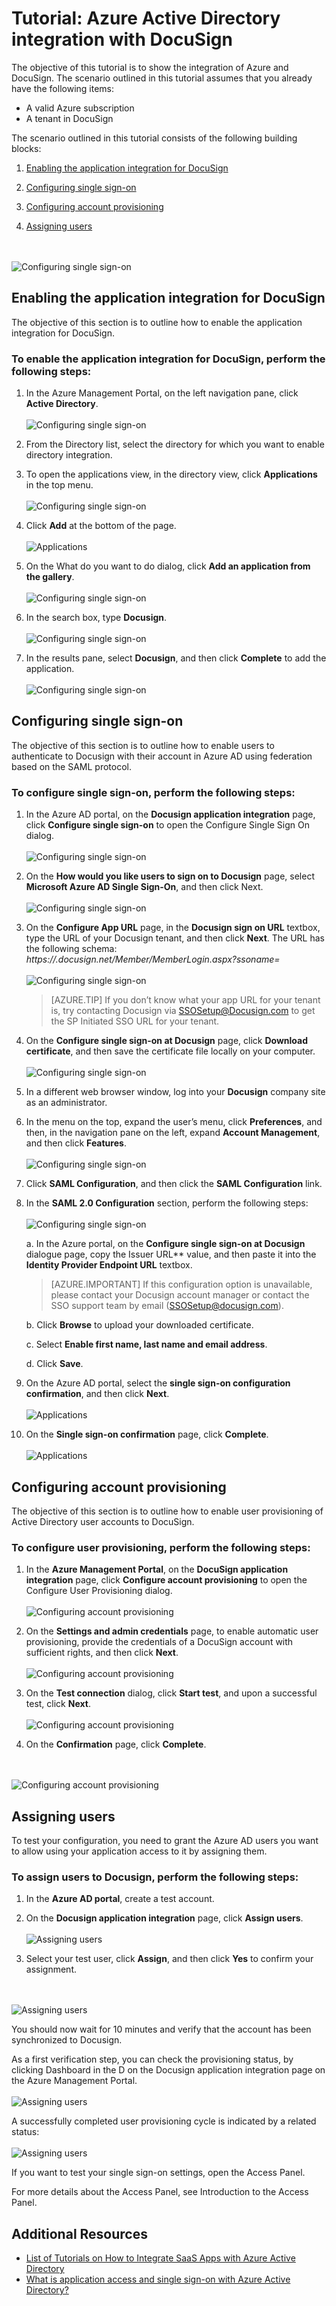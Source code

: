 <properties
	pageTitle="Tutorial: Azure Active Directory integration with DocuSign | Microsoft Azure"
	description="Learn how to configure single sign-on between Azure Active Directory and DocuSign."
	services="active-directory"
	documentationCenter=""
	authors="jeevansd"
	manager="stevenpo"
	editor=""/>

<tags
	ms.service="active-directory"
	ms.workload="identity"
	ms.tgt_pltfrm="na"
	ms.devlang="na"
	ms.topic="article"
	ms.date="12/18/2015"
	ms.author="jeedes"/>


# Tutorial: Azure Active Directory integration with DocuSign

The objective of this tutorial is to show the integration of Azure and DocuSign.
The scenario outlined in this tutorial assumes that you already have the following items:

- A valid Azure subscription
- A tenant in DocuSign



The scenario outlined in this tutorial consists of the following building blocks:

1. [Enabling the application integration for DocuSign](#enabling-the-application-integration-for-docusign) 


2. [Configuring single sign-on](#configuring-single-sign-on) 


3. [Configuring account provisioning](#configuring-account-provisioning) 


4. [Assigning users](#assigning-users) 




<br><br>![Configuring single sign-on ][0]<br>


 

## Enabling the application integration for DocuSign

The objective of this section is to outline how to enable the application integration for DocuSign.

### To enable the application integration for DocuSign, perform the following steps:

1. In the Azure Management Portal, on the left navigation pane, click **Active Directory**.
<br><br>![Configuring single sign-on ][1]<br>

2. From the Directory list, select the directory for which you want to enable directory integration.

3. To open the applications view, in the directory view, click **Applications** in the top menu.
<br><br>![Configuring single sign-on ][2]<br>

4. Click **Add** at the bottom of the page.
<br><br>![Applications][3]<br>

5. On the What do you want to do dialog, click **Add an application from the gallery**.
<br><br>![Configuring single sign-on ][4]<br>


6. In the search box, type **Docusign**.
<br><br>![Configuring single sign-on ][5]<br>

7. In the results pane, select **Docusign**, and then click **Complete** to add the application.
<br><br>![Configuring single sign-on ][6]<br>




## Configuring single sign-on

The objective of this section is to outline how to enable users to authenticate to Docusign with their account in Azure AD using federation based on the SAML protocol.


### To configure single sign-on, perform the following steps:

1. In the Azure AD portal, on the **Docusign application integration** page, click **Configure single sign-on** to open the Configure Single Sign On dialog.
<br><br>![Configuring single sign-on ][7]<br>

2. On the **How would you like users to sign on to Docusign** page, select **Microsoft Azure AD Single Sign-On**, and then click Next.
<br><br>![Configuring single sign-on ][8]<br>

3. On the **Configure App URL** page, in the **Docusign sign on URL** textbox, type the URL of your Docusign tenant, and then click **Next**. 
The URL has the following schema: *https://<yourcompanyname>.docusign.net/Member/MemberLogin.aspx?ssoname=<yourSSOInstanceName>*
<br><br>![Configuring single sign-on ][9]<br>


    > [AZURE.TIP] If you don’t know what your app URL for your tenant is, try contacting Docusign via SSOSetup@Docusign.com to get the SP Initiated SSO URL for your tenant.
 

4. On the **Configure single sign-on at Docusign** page, click **Download certificate**, and then save the certificate file locally on your computer.
<br><br>![Configuring single sign-on ][10]<br>


5. In a different web browser window, log into your **Docusign** company site as an administrator.


6. In the menu on the top, expand the user’s menu, click **Preferences**, and then, in the navigation pane on the left, expand **Account Management**, and then click **Features**.
<br><br>![Configuring single sign-on ][11]<br>

7. Click **SAML Configuration**, and then click the **SAML Configuration** link.



8. In the **SAML 2.0 Configuration** section, perform the following steps:
<br><br>![Configuring single sign-on ][13]<br>


    a. In the Azure portal, on the **Configure single sign-on at Docusign** dialogue page, copy the Issuer URL** value, and then paste it into the **Identity Provider Endpoint URL** textbox.

    > [AZURE.IMPORTANT] If this configuration option is unavailable, please contact your Docusign account manager or contact the SSO support team by email ([SSOSetup@docusign.com](mailto:SSOSetup@docusign.com)).
 
    b. Click **Browse** to upload your downloaded certificate.


    c. Select **Enable first name, last name and email address**.


    d. Click **Save**.


9. On the Azure AD portal, select the **single sign-on configuration confirmation**, and then click **Next**.
<br><br>![Applications][14]<br>

10. On the **Single sign-on confirmation** page, click **Complete**.
<br><br>![Applications][15]<br>


 

## Configuring account provisioning

The objective of this section is to outline how to enable user provisioning of Active Directory user accounts to DocuSign.

### To configure user provisioning, perform the following steps:

1. In the **Azure Management Portal**, on the **DocuSign application integration** page, click **Configure account provisioning** to open the Configure User Provisioning dialog.
<br><br>![Configuring account provisioning][30]<br>
 

2. On the **Settings and admin credentials** page, to enable automatic user provisioning, provide the credentials of a DocuSign account with sufficient rights, and then click **Next**. 
<br><br>![Configuring account provisioning][31]<br>

3. On the **Test connection** dialog, click **Start test**, and upon a successful test, click **Next**.
<br><br>![Configuring account provisioning][32]<br>

3. On the **Confirmation** page, click **Complete**.

<br><br>![Configuring account provisioning][33]<br>
 

## Assigning users

To test your configuration, you need to grant the Azure AD users you want to allow using your application access to it by assigning them.

### To assign users to Docusign, perform the following steps:

1. In the **Azure AD portal**, create a test account.

2. On the **Docusign application integration** page, click **Assign users**.
<br><br>![Assigning users][40]<br>
 

3. Select your test user, click **Assign**, and then click **Yes** to confirm your assignment.

<br><br>![Assigning users][41]<br>


You should now wait for 10 minutes and verify that the account has been synchronized to Docusign.

As a first verification step, you can check the provisioning status, by clicking Dashboard in the D on the Docusign application integration page on the Azure Management Portal.
<br><br>![Assigning users][42]<br>

A successfully completed user provisioning cycle is indicated by a related status:
<br><br>![Assigning users][43]<br>


If you want to test your single sign-on settings, open the Access Panel.

For more details about the Access Panel, see Introduction to the Access Panel.





## Additional Resources

* [List of Tutorials on How to Integrate SaaS Apps with Azure Active Directory](active-directory-saas-tutorial-list.md)
* [What is application access and single sign-on with Azure Active Directory?](active-directory-appssoaccess-whatis.md)

<!--Image references-->

[0]: ./media/active-directory-saas-docussign-tutorial/tutorial_docusign_00.png
[1]: ./media/active-directory-saas-docussign-tutorial/tutorial_general_01.png
[2]: ./media/active-directory-saas-docussign-tutorial/tutorial_general_02.png
[3]: ./media/active-directory-saas-docussign-tutorial/tutorial_general_03.png
[4]: ./media/active-directory-saas-docussign-tutorial/tutorial_general_04.png
[5]: ./media/active-directory-saas-docussign-tutorial/tutorial_docusign_01.png
[6]: ./media/active-directory-saas-docussign-tutorial/tutorial_docusign_02.png
[7]: ./media/active-directory-saas-docussign-tutorial/tutorial_docusign_03.png
[8]: ./media/active-directory-saas-docussign-tutorial/tutorial_docusign_04.png
[9]: ./media/active-directory-saas-docussign-tutorial/tutorial_docusign_05.png
[10]: ./media/active-directory-saas-docussign-tutorial/tutorial_docusign_06.png
[11]: ./media/active-directory-saas-docussign-tutorial/tutorial_docusign_07.png

[13]: ./media/active-directory-saas-docussign-tutorial/tutorial_docusign_09.png
[14]: ./media/active-directory-saas-docussign-tutorial/tutorial_docusign_10.png
[15]: ./media/active-directory-saas-docussign-tutorial/tutorial_docusign_11.png

[30]: ./media/active-directory-saas-docussign-tutorial/tutorial_general_400.png
[31]: ./media/active-directory-saas-docussign-tutorial/tutorial_docusign_12.png
[32]: ./media/active-directory-saas-docussign-tutorial/tutorial_docusign_13.png
[33]: ./media/active-directory-saas-docussign-tutorial/tutorial_docusign_14.png



[40]: ./media/active-directory-saas-docussign-tutorial/tutorial_docusign_15.png
[41]: ./media/active-directory-saas-docussign-tutorial/tutorial_docusign_16.png
[42]: ./media/active-directory-saas-docussign-tutorial/tutorial_docusign_17.png
[43]: ./media/active-directory-saas-docussign-tutorial/tutorial_docusign_18.png